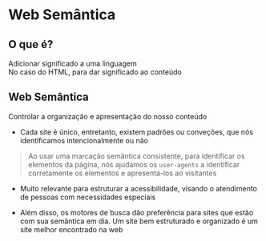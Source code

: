 # Web Semântica

## O que é?
Adicionar significado a uma linguagem <br>
No caso do HTML, para dar significado ao conteúdo

## Web Semântica
Controlar a organização e apresentação do nosso conteúdo
- Cada site é único, entretanto, existem padrões ou conveções, que nós identificamos intencionalmente ou não
  
> Ao usar uma marcação semântica consistente, para identificar os elementos da página, nós ajudamos os `user-agents` a identificar corretamente os elementos e apresentá-los ao visitantes

- Muito relevante para estruturar a acessibilidade, visando o atendimento de pessoas com necessidades especiais

- Além disso, os motores de busca dão preferência para sites que estão com sua semântica em dia. Um site bem estruturado e organizado é um site melhor encontrado na web


